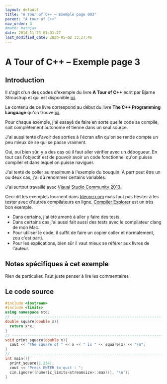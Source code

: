 ```yaml
---
layout: default
title: "A Tour of C++ – Exemple page 003"
parent: "A tour of C++"
nav_order: 3
#math: mathjax
date: 2014-11-23 01:31:27
last_modified_date: 2020-05-02 23:27:46
---
```


# A Tour of C++ – Exemple page 3

## Introduction
Il s'agit d'un des codes d'exemple du livre **A Tour of C++** écrit par Bjarne Stroustrup et qui est disponible [ici](http://www.amazon.fr/Tour-C-Bjarne-Stroustrup/dp/0321958314/ref%3Dsr_1_1?ie=UTF8&qid=1416699327&sr=8-1&keywords=a+tour+of+c%2B%2B). 

Le contenu de ce livre correspond au début du livre **The C++ Programming Language** qu'on trouve [ici](http://www.amazon.fr/The-Programming-Language-Bjarne-Stroustrup/dp/0321563840/ref%3Dpd_sim_eb_3?ie=UTF8&refRID=0CR047TTJV1HA6CVA9XA).

Pour chaque exemple, j'ai essayé de faire en sorte que le code se compile, soit complètement autonome et tienne dans un seul source.

J'ai aussi tenté d'avoir des sorties à l'écran afin qu'on se rende compte un peu mieux de se qui se passe vraiment.

Oui, oui bien sûr, y a des cas où il faut aller vérifier avec un débogueur.
En tout cas l'objectif est de pouvoir avoir un code fonctionnel qu'on puisse compiler et dans lequel on puisse naviguer.

J'ai tenté de coller au maximum à l'exemple du bouquin. À part peut être un ou deux cas, j'ai dû renommer certains variables.

J'ai surtout travaillé avec [Visual Studio Community 2013](http://www.visualstudio.com/products/visual-studio-community-vs).

Ceci dit les exemples tournent dans [Ideone.com](http://ideone.com/) mais faut pas hésiter à les tester avec d'autres compilateurs en ligne. [Compiler Explorer](https://godbolt.org/) est un très bon exemple.

* Dans certains, j'ai été amené à aller y faire des tests.  
* Dans certains cas j'ai aussi fait aussi des tests avec le compilateur clang de mon Mac.  
* Pour utiliser le code, il suffit de faire un copier coller et normalement, zou c'est parti.  
* Pour les explications, bien sûr il vaut mieux se référer aux livres de l'auteur.  


## Notes spécifiques à cet exemple


Rien de particulier. Faut juste penser à lire les commentaires

## Le code source

```cpp
#include <iostream>
#include <limits>
using namespace std;                                                            // make names from std visible without std:: (§3.3)
// ----------------------------------------------------------------------------
double square(double x){                                                        // square a double precision floating-point number
  return x*x;
}
// ----------------------------------------------------------------------------
void print_square(double x){                                                    // return void. Parameter passed by value
  cout << "The square of " << x << " is " << square(x) << "\n";
}
// ----------------------------------------------------------------------------
int main(){
  print_square(1.234);                                                          // print: the square of 1.234 is 1.52276
  cout << "Press ENTER to quit : ";
  cin.ignore((numeric_limits<streamsize>::max)(), '\n');
}
```
